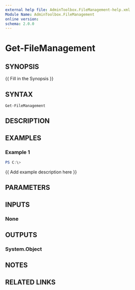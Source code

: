 ```yaml
---
external help file: AdminToolbox.FileManagement-help.xml
Module Name: AdminToolbox.FileManagement
online version:
schema: 2.0.0
---
```


# Get-FileManagement

## SYNOPSIS
{{ Fill in the Synopsis }}

## SYNTAX

```
Get-FileManagement
```

## DESCRIPTION


## EXAMPLES

### Example 1
```powershell
PS C:\> 
```

{{ Add example description here }}

## PARAMETERS

## INPUTS

### None

## OUTPUTS

### System.Object
## NOTES

## RELATED LINKS
